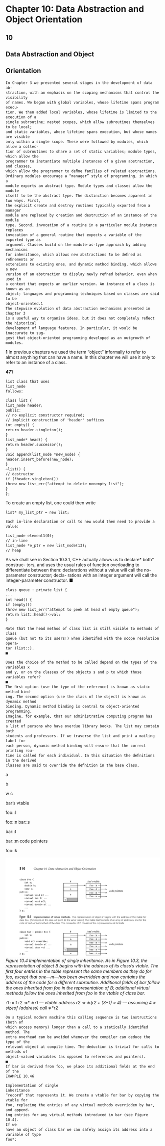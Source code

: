 # Chapter 10: Data Abstraction and Object Orientation

## **10**

## **Data Abstraction and Object**

## **Orientation**

```
In Chapter 3 we presented several stages in the development of data ab-
straction, with an emphasis on the scoping mechanisms that control the visibility
of names. We began with global variables, whose lifetime spans program execu-
tion. We then added local variables, whose lifetime is limited to the execution of a
single subroutine; nested scopes, which allow subroutines themselves to be local;
and static variables, whose lifetime spans execution, but whose names are visible
only within a single scope. These were followed by modules, which allow a collec-
tion of subroutines to share a set of static variables; module types, which allow the
programmer to instantiate multiple instances of a given abstraction, and classes,
which allow the programmer to deﬁne families of related abstractions.
Ordinary modules encourage a “manager” style of programming, in which a
module exports an abstract type. Module types and classes allow the module
itself to be the abstract type. The distinction becomes apparent in two ways. First,
the explicit create and destroy routines typically exported from a manager
module are replaced by creation and destruction of an instance of the module
type. Second, invocation of a routine in a particular module instance replaces
invocation of a general routine that expects a variable of the exported type as
argument. Classes build on the module-as-type approach by adding mechanisms
for inheritance, which allows new abstractions to be deﬁned as reﬁnements or
extensions to existing ones, and dynamic method binding, which allows a new
version of an abstraction to display newly reﬁned behavior, even when used in
a context that expects an earlier version. An instance of a class is known as an
object; languages and programming techniques based on classes are said to be
object-oriented.1
The stepwise evolution of data abstraction mechanisms presented in Chapter 3
is a useful way to organize ideas, but it does not completely reﬂect the historical
development of language features. In particular, it would be inaccurate to sug-
gest that object-oriented programming developed as an outgrowth of modules.
```

**1**
In previous chapters we used the term “object” informally to refer to almost anything that can
have a name. In this chapter we will use it only to refer to an instance of a class.

**471**

```
list class that uses
list_node
follows:
```

```
class list {
list_node header;
public:
// no explicit constructor required;
// implicit construction of 'header' suffices
int empty() {
return header.singleton();
}
list_node* head() {
return header.successor();
}
void append(list_node *new_node) {
header.insert_before(new_node);
}
~list() {
// destructor
if (!header.singleton())
throw new list_err("attempt to delete nonempty list");
}
};
```

To create an empty list, one could then write

```
list* my_list_ptr = new list;
```

```
Each in-line declaration or call to new would then need to provide a value:
```

```
list_node element1(0);
// in-line
list_node *e_ptr = new list_node(13);
// heap
```

As we shall see in Section 10.3.1, C++ actually allows us to declare* both* construc-
tors, and uses the usual rules of function overloading to differentiate between
them: declarations without a value will call the no-parameter constructor; decla-
rations with an integer argument will call the integer-parameter constructor.
■

```
class queue : private list {
...
int head() {
if (empty())
throw new list_err("attempt to peek at head of empty queue");
return list::head()->val;
}
```

```
Note that the head method of class list is still visible to methods of class
queue (but not to its users!) when identiﬁed with the scope resolution opera-
tor (list::).
■
```

```
Does the choice of the method to be called depend on the types of the variables x
and y, or on the classes of the objects s and p to which those variables refer?
■
The ﬁrst option (use the type of the reference) is known as static method bind-
ing. The second option (use the class of the object) is known as dynamic method
binding. Dynamic method binding is central to object-oriented programming.
Imagine, for example, that our administrative computing program has created
a list of persons who have overdue library books. The list may contain both
students and professors. If we traverse the list and print a mailing label for
each person, dynamic method binding will ensure that the correct printing rou-
tine is called for each individual. In this situation the deﬁnitions in the derived
classes are said to override the deﬁnition in the base class.
```

a

b

w
c

bar’s vtable

foo::l

foo::n
bar::s

bar::t

bar::m
code pointers

foo::k


![Figure 10.4 Implementation of...](images/page_543_vector_354.png)
*Figure 10.4 Implementation of single inheritance. As in Figure 10.3, the representation of object B begins with the address of its class’s vtable. The ﬁrst four entries in the table represent the same members as they do for foo, except that one—m—has been overridden and now contains the address of the code for a different subroutine. Additional ﬁelds of bar follow the ones inherited from foo in the representation of B; additional virtual methods follow the ones inherited from foo in the vtable of class bar.*

r1 := f
r2 :=* ∗*r1
–– vtable address
r2 :=* ∗*(r2 + (3−1) × 4)
–– assuming 4 = sizeof (address)
call* ∗*r2

```
On a typical modern machine this calling sequence is two instructions (both of
which access memory) longer than a call to a statically identiﬁed method. The
extra overhead can be avoided whenever the compiler can deduce the type of the
relevant object at compile time. The deduction is trivial for calls to methods of
object-valued variables (as opposed to references and pointers).
■
If bar is derived from foo, we place its additional ﬁelds at the end of the
EXAMPLE 10.46
```

```
Implementation of single
inheritance
“record” that represents it. We create a vtable for bar by copying the vtable for
foo, replacing the entries of any virtual methods overridden by bar, and append-
ing entries for any virtual methods introduced in bar (see Figure 10.4).
If we
have an object of class bar we can safely assign its address into a variable of type
foo*:
```

